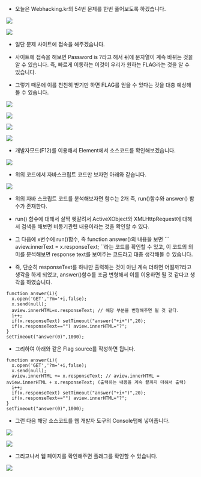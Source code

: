 - 오늘은 Webhacking.kr의 54번 문제를 한번 풀어보도록 하겠습니다.

![](https://images.velog.io/images/dsph9245/post/a5a4ffec-1213-4b4d-9c02-620ca7f55b84/%E1%84%89%E1%85%B3%E1%84%8F%E1%85%B3%E1%84%85%E1%85%B5%E1%86%AB%E1%84%89%E1%85%A3%E1%86%BA%202022-01-15%20%E1%84%8B%E1%85%A9%E1%84%8C%E1%85%A5%E1%86%AB%201.09.02.png)

![](https://images.velog.io/images/dsph9245/post/0c0c66f9-b2b5-4a45-a3fb-9c38c5f6c797/%E1%84%89%E1%85%B3%E1%84%8F%E1%85%B3%E1%84%85%E1%85%B5%E1%86%AB%E1%84%89%E1%85%A3%E1%86%BA%202022-01-15%20%E1%84%8B%E1%85%A9%E1%84%8C%E1%85%A5%E1%86%AB%201.08.50.png)

- 일단 문제 사이트에 접속을 해주겠습니다.

- 사이트에 접속을 해보면 Password is ?라고 해서 뒤에 문자열이 계속 바뀌는 것을 알 수 있습니다. 즉, 빠르게 이동하는 이것이 우리가 원하는 FLAG라는 것을 알 수 있습니다. 

- 그렇기 때문에 이를 천천히 받기만 하면 FLAG를 얻을 수 있다는 것을 대충 예상해볼 수 있습니다.

![](https://images.velog.io/images/dsph9245/post/7cbc4dd7-880a-4461-b715-5027c8cee1ad/%E1%84%89%E1%85%B3%E1%84%8F%E1%85%B3%E1%84%85%E1%85%B5%E1%86%AB%E1%84%89%E1%85%A3%E1%86%BA%202022-01-15%20%E1%84%8B%E1%85%A9%E1%84%8C%E1%85%A5%E1%86%AB%201.09.50.png)

![](https://images.velog.io/images/dsph9245/post/c29ef78f-3768-4ed0-b910-316ddc375e11/%E1%84%89%E1%85%B3%E1%84%8F%E1%85%B3%E1%84%85%E1%85%B5%E1%86%AB%E1%84%89%E1%85%A3%E1%86%BA%202022-01-15%20%E1%84%8B%E1%85%A9%E1%84%8C%E1%85%A5%E1%86%AB%201.10.02.png)

![](https://images.velog.io/images/dsph9245/post/7fb7d340-3e36-4a5a-a6d1-de2f9032a00e/%E1%84%89%E1%85%B3%E1%84%8F%E1%85%B3%E1%84%85%E1%85%B5%E1%86%AB%E1%84%89%E1%85%A3%E1%86%BA%202022-01-15%20%E1%84%8B%E1%85%A9%E1%84%8C%E1%85%A5%E1%86%AB%201.10.07.png)

![](https://images.velog.io/images/dsph9245/post/c5846f20-cc3c-48a5-b7f7-a8c7c1faa810/%E1%84%89%E1%85%B3%E1%84%8F%E1%85%B3%E1%84%85%E1%85%B5%E1%86%AB%E1%84%89%E1%85%A3%E1%86%BA%202022-01-15%20%E1%84%8B%E1%85%A9%E1%84%8C%E1%85%A5%E1%86%AB%201.10.35.png)

- 개발자모드(F12)를 이용해서 Element에서 소스코드를 확인해보겠습니다.

![](https://images.velog.io/images/dsph9245/post/a6200398-47b4-402d-8ce6-b19c425df5dd/%E1%84%89%E1%85%B3%E1%84%8F%E1%85%B3%E1%84%85%E1%85%B5%E1%86%AB%E1%84%89%E1%85%A3%E1%86%BA%202022-01-15%20%E1%84%8B%E1%85%A9%E1%84%8C%E1%85%A5%E1%86%AB%201.58.06.png)

- 위의 코드에서 자바스크립트 코드만 보자면 아래와 같습니다.

![](https://images.velog.io/images/dsph9245/post/197969f7-5413-4597-9f00-cb445c4c6fc3/%E1%84%89%E1%85%B3%E1%84%8F%E1%85%B3%E1%84%85%E1%85%B5%E1%86%AB%E1%84%89%E1%85%A3%E1%86%BA%202022-01-15%20%E1%84%8B%E1%85%A9%E1%84%8C%E1%85%A5%E1%86%AB%201.58.46.png)
- 위의 자바 스크립트 코드를 분석해보자면 함수는 2개 즉, run()함수와 answer() 함수가 존재한다.

- run() 함수에 대해서 살짝 헷갈려서 ActiveXObject와 XMLHttpRequest에 대해서 검색을 해보면 비동기관련 내용이라는 것을 확인할 
수 있다. 

- 그 다음에 x변수에 run()함수, 즉 function answer()의 내용을 보면 ```
aview.innerText = x.responseText;
``라는 코드를 확인할 수 있고, 이 코드의 의미를 분석해보면 response text를 보여주는 코드라고 대충 생각해볼 수 있습니다. 

- 즉, 단순히 responseText를 하나만 출력하는 것이 아닌 계속 더하면 어떨까?라고 생각을 하게 되었고, answer()함수를 조금 변형해서 이를 이용하면 될 것 같다고 생각을 하였습니다.

```
function answer(i){
  x.open('GET','?m='+i,false);
  x.send(null);
  aview.innerHTML=x.responseText; // 해당 부분을 변형해주면 될 것 같다.
  i++;
  if(x.responseText) setTimeout("answer("+i+")",20);
  if(x.responseText=="") aview.innerHTML="?";
}
setTimeout("answer(0)",1000);
```

- 그리하여 아래와 같은 Flag source를 작성하면 됩니다.

```
function answer(i){
  x.open('GET','?m='+i,false);
  x.send(null);
  aview.innerHTML += x.responseText; // aview.innerHTML = aview.innerHTML + x.responseText; (출력하는 내용을 계속 끝까지 더해서 출력)
  i++;
  if(x.responseText) setTimeout("answer("+i+")",20);
  if(x.responseText=="") aview.innerHTML="?";
}
setTimeout("answer(0)",1000);
```

- 그런 다음 해당 소스코드를 웹 개발자 도구의 Console탭에 넣어줍니다.

![](https://images.velog.io/images/dsph9245/post/23424e63-2c04-4bcd-8482-38f9c95ae971/%E1%84%89%E1%85%B3%E1%84%8F%E1%85%B3%E1%84%85%E1%85%B5%E1%86%AB%E1%84%89%E1%85%A3%E1%86%BA%202022-01-15%20%E1%84%8B%E1%85%A9%E1%84%8C%E1%85%A5%E1%86%AB%202.12.30.png)

![](https://images.velog.io/images/dsph9245/post/383e09f5-46b6-433c-b371-b9061ceff359/%E1%84%89%E1%85%B3%E1%84%8F%E1%85%B3%E1%84%85%E1%85%B5%E1%86%AB%E1%84%89%E1%85%A3%E1%86%BA%202022-01-15%20%E1%84%8B%E1%85%A9%E1%84%8C%E1%85%A5%E1%86%AB%202.12.47.png)

- 그리고나서 웹 페이지를 확인해주면 플래그를 확인할 수 있습니다.

![](https://images.velog.io/images/dsph9245/post/68147537-a4d2-499a-a613-e1f7a1af9dce/%E1%84%89%E1%85%B3%E1%84%8F%E1%85%B3%E1%84%85%E1%85%B5%E1%86%AB%E1%84%89%E1%85%A3%E1%86%BA%202022-01-15%20%E1%84%8B%E1%85%A9%E1%84%8C%E1%85%A5%E1%86%AB%202.18.29.png)
